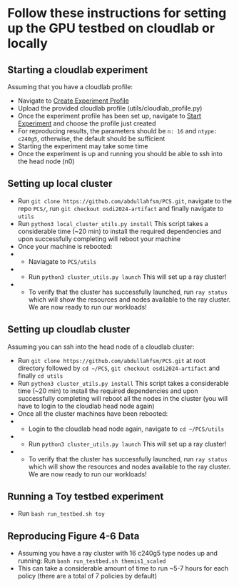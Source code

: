 # Follow these instructions for setting up the GPU testbed on cloudlab or locally


## Starting a cloudlab experiment
Assuming that you have a cloudlab profile:
* Navigate to [Create Experiment Profile](https://www.cloudlab.us/manage_profile.php)
* Upload the provided cloudlab profile (utils/cloudlab_profile.py)
* Once the experiment profile has been set up, navigate to [Start Experiment](https://www.cloudlab.us/instantiate.php) and choose the profile just created
* For reproducing results, the parameters should be `n: 16` and `ntype: c240g5`, otherwise, the default should be sufficient
* Starting the experiment may take some time
* Once the experiment is up and running you should be able to ssh into the head node (n0)


## Setting up local cluster
* Run `git clone https://github.com/abdullahfsm/PCS.git`, navigate to the repo `PCS/`, run `git checkout osdi2024-artifact` and finally navigate to `utils`
* Run `python3 local_cluster_utils.py install` This script takes a considerable time (~20 min) to install the required dependencies and upon successfully completing will reboot your machine
* Once your machine is rebooted:
* * Naviagate to `PCS/utils`
* * Run `python3 cluster_utils.py launch` This will set up a ray cluster!
* * To verify that the cluster has successfully launched, run `ray status` which will show the resources and nodes available to the ray cluster. We are now ready to run our workloads!


## Setting up cloudlab cluster
Assuming you can ssh into the head node of a cloudlab cluster:
* Run `git clone https://github.com/abdullahfsm/PCS.git` at root directory followed by `cd ~/PCS`, `git checkout osdi2024-artifact` and finally `cd utils`
* Run `python3 cluster_utils.py install` This script takes a considerable time (~20 min) to install the required dependencies and upon successfully completing will reboot all the nodes in the cluster (you will have to login to the cloudlab head node again)
* Once all the cluster machines have been rebooted:
* * Login to the cloudlab head node again, navigate to `cd ~/PCS/utils`
* * Run `python3 cluster_utils.py launch` This will set up a ray cluster!
* * To verify that the cluster has successfully launched, run `ray status` which will show the resources and nodes available to the ray cluster. We are now ready to run our workloads!

## Running a Toy testbed experiment
* Run `bash run_testbed.sh toy`


## Reproducing Figure 4-6 Data
* Assuming you have a ray cluster with 16 c240g5 type nodes up and running: Run `bash run_testbed.sh themis1_scaled`
* This can take a considerable amount of time to run ~5-7 hours for each policy (there are a total of 7 policies by default)